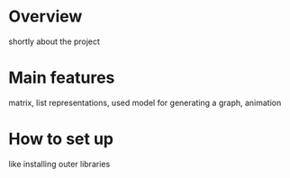 # Overview
shortly about the  project

# Main features
matrix, list representations, used model for generating a graph,
animation


# How to set up
like installing outer libraries